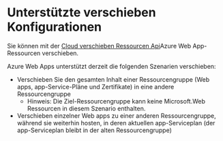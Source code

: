 <properties
    pageTitle="Wechseln Sie in eine andere Ressourcengruppe Web App-Ressourcen"
    description="Beschreibt die Szenarien, wo Sie Web Apps und Services App aus einer Gruppe von Ressourcen zu einem anderen wechseln können."
    services="app-service"
    documentationCenter=""
    authors="ZainRizvi"
    manager="wpickett"
    editor=""/>

<tags
    ms.service="app-service"
    ms.workload="web"
    ms.tgt_pltfrm="na"
    ms.devlang="na"
    ms.topic="article"
    ms.date="01/04/2016"
    ms.author="zarizvi"/>
    
# <a name="supported-move-configurations"></a>Unterstützte verschieben Konfigurationen

Sie können mit der [Cloud verschieben Ressourcen Api](../resource-group-move-resources.md)Azure Web App-Ressourcen verschieben.

Azure Web Apps unterstützt derzeit die folgenden Szenarien verschieben:

* Verschieben Sie den gesamten Inhalt einer Ressourcengruppe (Web apps, app-Service-Pläne und Zertifikate) in eine andere Ressourcengruppe 
    * Hinweis: Die Ziel-Ressourcengruppe kann keine Microsoft.Web Ressourcen in diesem Szenario enthalten.
* Verschieben einzelner Web apps zu einer anderen Ressourcengruppe, während sie weiterhin hosten, in deren aktuellen app-Serviceplan (der app-Serviceplan bleibt in der alten Ressourcengruppe)
